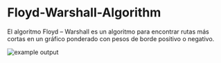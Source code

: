# Floyd-Warshall-Algorithm


El algoritmo Floyd – Warshall es un algoritmo para encontrar rutas más cortas en un gráfico ponderado con pesos de borde positivo o negativo.

![example output](https://user-images.githubusercontent.com/32994398/39281412-6cfd5270-48d2-11e8-8d70-4b97dbc86597.PNG)

